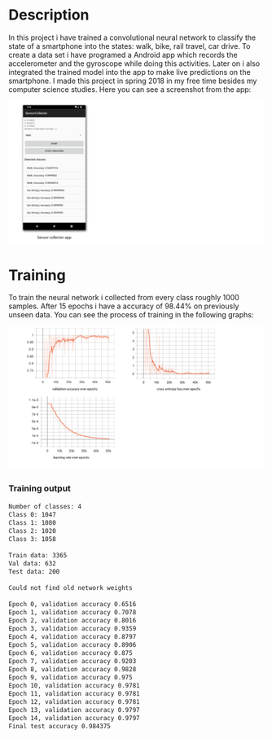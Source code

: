 # Description
In this project i have trained a convolutional neural network
to classify the state of a smartphone into the states: walk, 
bike, rail travel, car drive. To create a data set i have
programed a Android app which records the accelerometer and
the gyroscope while doing this activities. Later on i also
integrated the trained model into the app to make live predictions 
on the smartphone. I made this project in spring 2018 in my 
free time besides my computer science studies. 
Here you can see a screenshot from the app:

![Android app](doc/SensorCollectorScreenshot.jpg)

# Training
To train the neural network i collected from every class
roughly 1000 samples. After 15 epochs i have a accuracy
of 98.44% on previously unseen data. You can see the
process of training in the following graphs:

![Training process](doc/TrainingProcess.png)

### Training output

````commandline
Number of classes: 4
Class 0: 1047
Class 1: 1080
Class 2: 1020
Class 3: 1058

Train data: 3365
Val data: 632
Test data: 200

Could not find old network weights

Epoch 0, validation accuracy 0.6516
Epoch 1, validation accuracy 0.7078
Epoch 2, validation accuracy 0.8016
Epoch 3, validation accuracy 0.9359
Epoch 4, validation accuracy 0.8797
Epoch 5, validation accuracy 0.8906
Epoch 6, validation accuracy 0.875
Epoch 7, validation accuracy 0.9203
Epoch 8, validation accuracy 0.9828
Epoch 9, validation accuracy 0.975
Epoch 10, validation accuracy 0.9781
Epoch 11, validation accuracy 0.9781
Epoch 12, validation accuracy 0.9781
Epoch 13, validation accuracy 0.9797
Epoch 14, validation accuracy 0.9797
Final test accuracy 0.984375
````


